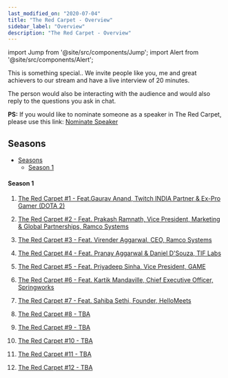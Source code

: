 ```yaml
---
last_modified_on: "2020-07-04"
title: "The Red Carpet - Overview"
sidebar_label: "Overview"
description: "The Red Carpet - Overview"
---
```


import Jump from '@site/src/components/Jump';
import Alert from '@site/src/components/Alert';

This is something special.. We invite people like you, me and great achievers to our stream and have a live interview of 20 minutes.

The person would also be interacting with the audience and would also reply to the questions you ask in chat.

**PS:** If you would like to nominate someone as a speaker in The Red Carpet, please use this link: [Nominate Speaker](https://forms.gle/fXXLeEy9434wbsFu6)

## Seasons

- [Seasons](#seasons)
    - [Season 1](#season-1)

#### Season 1

1. [The Red Carpet #1 - Feat.Gaurav Anand, Twitch INDIA Partner & Ex-Pro Gamer (DOTA 2)](Season-1/TRC-S01E01/README.md)

2. [The Red Carpet #2 - Feat. Prakash Ramnath, Vice President, Marketing & Global Partnerships, Ramco Systems](Season-1/TRC-S01E02/README.md)

3. [The Red Carpet #3 - Feat. Virender Aggarwal, CEO, Ramco Systems](Season-1/TRC-S01E03/README.md)

4. [The Red Carpet #4 - Feat. Pranay Aggarwal & Daniel D'Souza, TIF Labs](Season-1/TRC-S01E04/README.md)

5. [The Red Carpet #5 - Feat. Priyadeep Sinha, Vice President, GAME](Season-1/TRC-S01E05/README.md)

6. [The Red Carpet #6 - Feat. Kartik Mandaville, Chief Executive Officer, Springworks](Season-1/TRC-S01E06/README.md)

7. [The Red Carpet #7 - Feat. Sahiba Sethi, Founder, HelloMeets](Season-1/TRC-S01E07/README.md)

8. [The Red Carpet #8 - TBA](Season-1/TRC-S01E08/README.md)

9. [The Red Carpet #9 - TBA](Season-1/TRC-S01E09/README.md)

10. [The Red Carpet #10 - TBA](Season-1/TRC-S01E10/README.md)

11. [The Red Carpet #11 - TBA](Season-1/TRC-S01E11/README.md)

12. [The Red Carpet #12 - TBA](Season-1/TRC-S01E12/README.md)